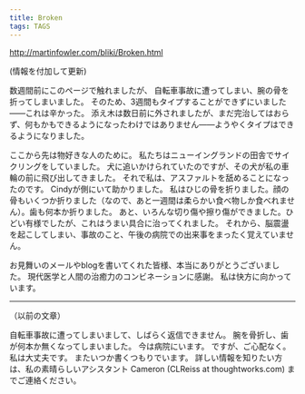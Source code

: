 ```yaml
---
title: Broken
tags: TAGS
---
```


http://martinfowler.com/bliki/Broken.html

(情報を付加して更新)

数週間前にこのページで触れましたが、
自転車事故に遭ってしまい、腕の骨を折ってしまいました。
そのため、3週間もタイプすることができずにいました——これは辛かった。
添え木は数日前に外されましたが、まだ完治してはおらず、何もかもできるようになったわけではありません——ようやくタイプはできるようになりました。

ここから先は物好きな人のために。
私たちはニューイングランドの田舎でサイクリングをしていました。
犬に追いかけられていたのですが、その犬が私の車輪の前に飛び出してきました。
それで私は、アスファルトを舐めることになったのです。
Cindyが側にいて助かりました。
私はひじの骨を折りました。顔の骨もいくつか折りました（なので、あと一週間は柔らかい食べ物しか食べれません）。歯も何本か折りました。
あと、いろんな切り傷や擦り傷ができました。ひどい有様でしたが、これはうまい具合に治ってくれました。
それから、脳震盪を起こしてしまい、事故のこと、午後の病院での出来事をまったく覚えていません。

お見舞いのメールやblogを書いてくれた皆様、本当にありがとうございました。
現代医学と人間の治癒力のコンビネーションに感謝。
私は快方に向かっています。

----

（以前の文章）

自転車事故に遭ってしまいまして、しばらく返信できません。
腕を骨折し、歯が何本か無くなってしまいました。
今は病院にいます。
ですが、ご心配なく。私は大丈夫です。
またいつか書くつもりでいます。
詳しい情報を知りたい方は、私の素晴らしいアシスタント Cameron (CLReiss at thoughtworks.com) までご連絡ください。
